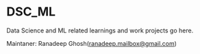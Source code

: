 # DSC_ML
Data Science and ML related learnings and work projects go here.

Maintaner: Ranadeep Ghosh(ranadeep.mailbox@gmail.com)
